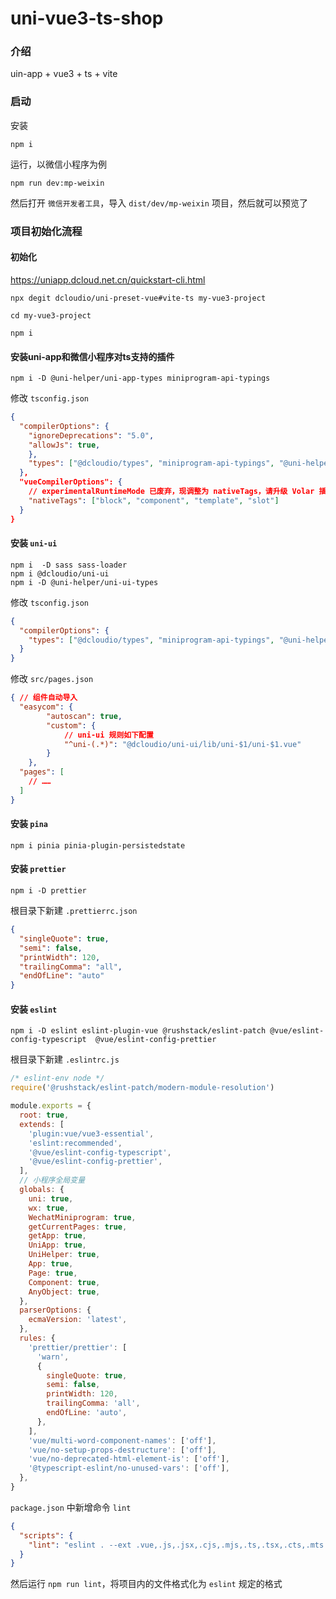 # uni-vue3-ts-shop

### 介绍

uin-app + vue3 + ts + vite

### 启动

安装
```shell
npm i
```

运行，以微信小程序为例

```shell
npm run dev:mp-weixin
```

然后打开 `微信开发者工具`，导入 `dist/dev/mp-weixin` 项目，然后就可以预览了

### 项目初始化流程

#### 初始化

https://uniapp.dcloud.net.cn/quickstart-cli.html


```shell
npx degit dcloudio/uni-preset-vue#vite-ts my-vue3-project

cd my-vue3-project

npm i
```
#### 安装uni-app和微信小程序对ts支持的插件

```shell
npm i -D @uni-helper/uni-app-types miniprogram-api-typings
```

修改 `tsconfig.json`
```json
{
  "compilerOptions": {
    "ignoreDeprecations": "5.0",
    "allowJs": true,
    },
    "types": ["@dcloudio/types", "miniprogram-api-typings", "@uni-helper/uni-app-types"]
  },
  "vueCompilerOptions": {
    // experimentalRuntimeMode 已废弃，现调整为 nativeTags，请升级 Volar 插件至最新版本
    "nativeTags": ["block", "component", "template", "slot"]
  }
}
```

#### 安装 `uni-ui`

```shell
npm i  -D sass sass-loader
npm i @dcloudio/uni-ui
npm i -D @uni-helper/uni-ui-types
```

修改 `tsconfig.json`
```json
{
  "compilerOptions": {
    "types": ["@dcloudio/types", "miniprogram-api-typings", "@uni-helper/uni-app-types", "@uni-helper/uni-ui-types"]
  }
}
```

修改 `src/pages.json`
```json
{ // 组件自动导入
  "easycom": {
		"autoscan": true,
		"custom": {
			// uni-ui 规则如下配置  
			"^uni-(.*)": "@dcloudio/uni-ui/lib/uni-$1/uni-$1.vue" 
		}
	},
  "pages": [
    // ……
  ]
}
```

#### 安装 `pina`

```shell
npm i pinia pinia-plugin-persistedstate
```

#### 安装 `prettier`
```shell
npm i -D prettier
```

根目录下新建 `.prettierrc.json`
```json
{
  "singleQuote": true,
  "semi": false,
  "printWidth": 120,
  "trailingComma": "all",
  "endOfLine": "auto"
}
```

#### 安装 `eslint`

```shell
npm i -D eslint eslint-plugin-vue @rushstack/eslint-patch @vue/eslint-config-typescript  @vue/eslint-config-prettier
```

根目录下新建 `.eslintrc.js`
```js
/* eslint-env node */
require('@rushstack/eslint-patch/modern-module-resolution')

module.exports = {
  root: true,
  extends: [
    'plugin:vue/vue3-essential',
    'eslint:recommended',
    '@vue/eslint-config-typescript',
    '@vue/eslint-config-prettier',
  ],
  // 小程序全局变量
  globals: {
    uni: true,
    wx: true,
    WechatMiniprogram: true,
    getCurrentPages: true,
    getApp: true,
    UniApp: true,
    UniHelper: true,
    App: true,
    Page: true,
    Component: true,
    AnyObject: true,
  },
  parserOptions: {
    ecmaVersion: 'latest',
  },
  rules: {
    'prettier/prettier': [
      'warn',
      {
        singleQuote: true,
        semi: false,
        printWidth: 120,
        trailingComma: 'all',
        endOfLine: 'auto',
      },
    ],
    'vue/multi-word-component-names': ['off'],
    'vue/no-setup-props-destructure': ['off'],
    'vue/no-deprecated-html-element-is': ['off'],
    '@typescript-eslint/no-unused-vars': ['off'],
  },
}
```

`package.json` 中新增命令 `lint`
```json
{
  "scripts": {
    "lint": "eslint . --ext .vue,.js,.jsx,.cjs,.mjs,.ts,.tsx,.cts,.mts --fix --ignore-path .gitignore"
  }
}
```

然后运行 `npm run lint`，将项目内的文件格式化为 `eslint` 规定的格式